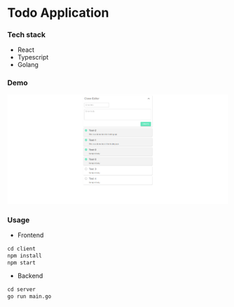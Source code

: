 # Todo Application

### Tech stack
- React
- Typescript
- Golang

### Demo
<img src="./demo/ss1.png" />

### Usage

- Frontend

```
cd client
npm install
npm start
```

- Backend

```
cd server
go run main.go
```